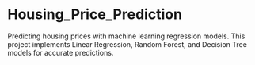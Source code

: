 # Housing_Price_Prediction
Predicting housing prices with machine learning regression models. This project implements Linear Regression, Random Forest, and Decision Tree models for accurate predictions.
